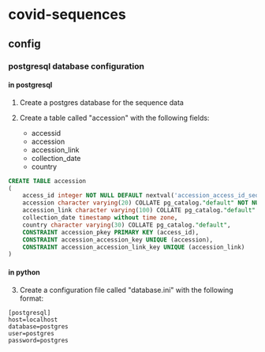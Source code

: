 # covid-sequences

## config

### postgresql database configuration

#### in postgresql

1. Create a postgres database for the sequence data
2. Create a table called "accession" with the following fields:

	- accessid
	- accession
	- accession_link
	- collection_date
	- country

```sql
CREATE TABLE accession
(
    access_id integer NOT NULL DEFAULT nextval('accession_access_id_seq'::regclass),
    accession character varying(20) COLLATE pg_catalog."default" NOT NULL,
    accession_link character varying(100) COLLATE pg_catalog."default" NOT NULL,
    collection_date timestamp without time zone,
    country character varying(30) COLLATE pg_catalog."default",
    CONSTRAINT accession_pkey PRIMARY KEY (access_id),
    CONSTRAINT accession_accession_key UNIQUE (accession),
    CONSTRAINT accession_accession_link_key UNIQUE (accession_link)
)
```

#### in python

3. Create a configuration file called "database.ini" with the following format:

```
[postgresql]
host=localhost
database=postgres
user=postgres
password=postgres
```